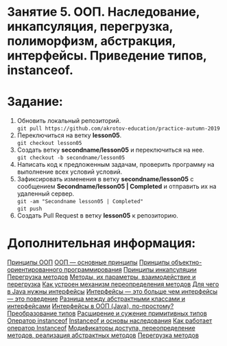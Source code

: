 Занятие 5. ООП. Наследование, инкапсуляция, перегрузка, полиморфизм, абстракция, интерфейсы. Приведение типов, instanceof.
================

Задание:
================
1. Обновить локальный репозиторий. <br>
```git pull https://github.com/akrotov-education/practice-autumn-2019``` <br>
2. Переключиться на ветку **lesson05**. <br>
```git checkout lesson05```
3. Создать ветку **secondname/lesson05** и переключиться на нее. <br>
```git checkout -b secondname/lesson05```
4. Написать код к предложенным задачам, проверить программу на выполнение всех условий условий. <br>
5. Зафиксировать изменения в ветку **secondname/lesson05** c сообщением **Secondname/lesson05 | Completed** и отправить их на удаленный сервер. <br>
```git -am "Secondname lesson05 | Completed"```<br>
```git push```
6. Создать Pull Request в ветку **lesson05** к репозиторию.

Дополнительная информация:
================
[Принципы ООП](https://javarush.ru/groups/posts/principy-oop)
[ООП — основные принципы](https://javarush.ru/quests/lectures/questcore.level01.lecture01)
[Принципы объектно-ориентированного программирования](https://javarush.ru/groups/posts/1966-principih-obhhektno-orientirovannogo-programmirovanija)
[Принципы инкапсуляции](https://javarush.ru/groups/posts/1969-principih-inkapsuljacii)
[Перегрузка методов](https://javarush.ru/quests/lectures/questcore.level02.lecture03)
[Методы, их параметры, взаимодействие и перегрузка](https://javarush.ru/groups/posts/1950-metodih-ikh-parametrih-vzaimodeystvie-i-peregruzka)
[Как устроен механизм переопределения методов](https://javarush.ru/groups/posts/1975-kak-ustroen-mekhanizm-pereopredelenija-metodov-)
[Для чего в Java нужны интерфейсы](https://javarush.ru/groups/posts/1981-dlja-chego-v-java-nuzhnih-interfeysih)
[Интерфейсы — это больше чем интерфейсы — это поведение](https://javarush.ru/quests/lectures/questcore.level02.lecture08)
[Разница между абстрактными классами и интерфейсами](https://javarush.ru/groups/posts/1985-raznica-mezhdu-abstraktnihmi-klassami-i-interfeysami)
[Интерфейсы в ООП (Java), по-простому?](https://ru.stackoverflow.com/questions/136909/Интерфейсы-в-ООП-java-по-простому)
[Преобразование типов](https://javarush.ru/quests/lectures/questsyntax.level10.lecture03)
[Расширение и сужение примитивных типов](https://javarush.ru/groups/posts/1945-rasshirenie-i-suzhenie-primitivnihkh-tipov)
[Оператор instanceof](https://javarush.ru/groups/posts/1402-operator-instanceof)
[Instanceof и основы наследования](https://javarush.ru/groups/posts/1947-instanceof-i-osnovih-nasledovanija)
[Как работает оператор Instanceof](https://javarush.ru/groups/posts/2018-kak-rabotaet-operator-instanceof)
[Модификаторы доступа, переопределение методов, реализация абстрактных методов](https://javarush.ru/quests/lectures/questcore.level05.lecture01)
[Перегрузка методов](https://javarush.ru/quests/lectures/questcore.level02.lecture03)


